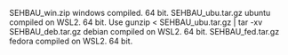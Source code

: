 
SEHBAU_win.zip        windows compiled. 64 bit.
SEHBAU_ubu.tar.gz     ubuntu compiled on WSL2. 64 bit. Use gunzip < SEHBAU_ubu.tar.gz | tar -xv
SEHBAU_deb.tar.gz     debian compiled on WSL2. 64 bit.
SEHBAU_fed.tar.gz     fedora compiled on WSL2. 64 bit.
